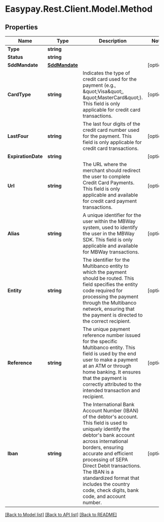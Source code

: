 # Easypay.Rest.Client.Model.Method

## Properties

Name | Type | Description | Notes
------------ | ------------- | ------------- | -------------
**Type** | **string** |  | 
**Status** | **string** |  | 
**SddMandate** | [**SddMandate**](SddMandate.md) |  | [optional] 
**CardType** | **string** | Indicates the type of credit card used for the payment (e.g., \&quot;Visa\&quot;, \&quot;MasterCard\&quot;). This field is only applicable for credit card transactions. | [optional] 
**LastFour** | **string** | The last four digits of the credit card number used for the payment. This field is only applicable for credit card transactions. | [optional] 
**ExpirationDate** | **string** |  | [optional] 
**Url** | **string** | The URL where the merchant should redirect the user to complete Credit Card Payments. This field is only applicable and available for credit card payment transactions. | [optional] 
**Alias** | **string** | A unique identifier for the user within the MBWay system, used to identify the user in the MBWay SDK. This field is only applicable and available for MBWay transactions. | [optional] 
**Entity** | **string** | The identifier for the Multibanco entity to which the payment should be routed. This field specifies the entity code required for processing the payment through the Multibanco network, ensuring that the payment is directed to the correct recipient. | [optional] 
**Reference** | **string** | The unique payment reference number issued for the specific Multibanco entity. This field is used by the end user to make a payment at an ATM or through home banking. It ensures that the payment is correctly attributed to the intended transaction and recipient. | [optional] 
**Iban** | **string** | The International Bank Account Number (IBAN) of the debtor&#39;s account. This field is used to uniquely identify the debtor&#39;s bank account across international borders, ensuring accurate and efficient processing of SEPA Direct Debit transactions. The IBAN is a standardized format that includes the country code, check digits, bank code, and account number. | [optional] 

[[Back to Model list]](../README.md#documentation-for-models) [[Back to API list]](../README.md#documentation-for-api-endpoints) [[Back to README]](../README.md)

